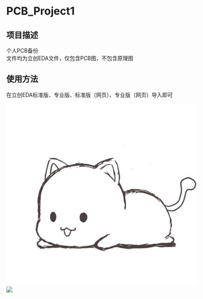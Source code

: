 # PCB_Project1
## 项目描述
个人PCB备份<br>
文件均为立创EDA文件，仅包含PCB图，不包含原理图<br>
## 使用方法
在立创EDA标准版、专业版、标准版（网页）、专业版（网页）导入即可<br>

![](https://github.com/Harvey8665/Data_Share/blob/main/1.jpeg)<br>
![](https://img.qzrx.net/uploadimg/image/20210923/20210923092834_87650.jpg)
